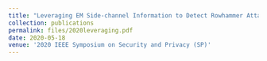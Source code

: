 ```yaml
---
title: "Leveraging EM Side-channel Information to Detect Rowhammer Attacks"
collection: publications
permalink: files/2020leveraging.pdf
date: 2020-05-18
venue: '2020 IEEE Symposium on Security and Privacy (SP)'
---
```


